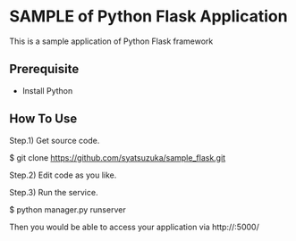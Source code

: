 # SAMPLE of Python Flask Application

This is a sample application of Python Flask framework


## Prerequisite

* Install Python


## How To Use

Step.1) Get source code.

 $ git clone https://github.com/syatsuzuka/sample_flask.git

Step.2) Edit code as you like.

Step.3) Run the service.

 $ python manager.py runserver

Then you would be able to access your application via http://<host name>:5000/
